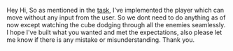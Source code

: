 
Hey Hi,
So as mentioned in the [task]([url](https://drive.google.com/file/d/1jR4MhXjr3PHbcGeEXyAEUMz3FMlh8ZUL/view?usp=sharing)), I've implemented the player which can move without any input from the user. So we dont need to do anything as of now except watching the cube dodging through all the enemies seamlessly.
I hope I've built what you wanted and met the expectations, also please let me know if there is any mistake or misunderstanding.
Thank you.
